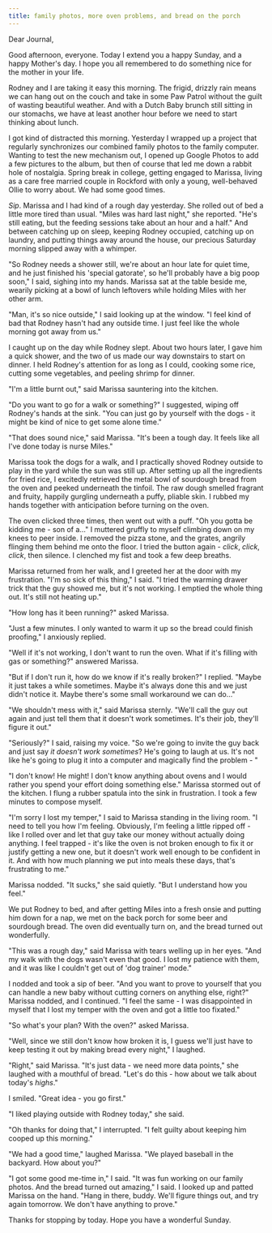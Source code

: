 ```yaml
---
title: family photos, more oven problems, and bread on the porch
---
```


Dear Journal,

Good afternoon, everyone.  Today I extend you a happy Sunday, and a
happy Mother's day.  I hope you all remembered to do something nice
for the mother in your life.

Rodney and I are taking it easy this morning.  The frigid, drizzly
rain means we can hang out on the couch and take in some Paw Patrol
without the guilt of wasting beautiful weather.  And with a Dutch Baby
brunch still sitting in our stomachs, we have at least another hour
before we need to start thinking about lunch.

I got kind of distracted this morning.  Yesterday I wrapped up a
project that regularly synchronizes our combined family photos to the
family computer.  Wanting to test the new mechanism out, I opened up
Google Photos to add a few pictures to the album, but then of course
that led me down a rabbit hole of nostalgia.  Spring break in college,
getting engaged to Marissa, living as a care free married couple in
Rockford with only a young, well-behaved Ollie to worry about.  We had
some good times.

_Sip_.  Marissa and I had kind of a rough day yesterday.  She rolled
out of bed a little more tired than usual.  "Miles was hard last
night," she reported.  "He's still eating, but the feeding sessions
take about an hour and a half."  And between catching up on sleep,
keeping Rodney occupied, catching up on laundry, and putting things
away around the house, our precious Saturday morning slipped away with
a whimper.

"So Rodney needs a shower still, we're about an hour late for quiet
time, and he just finished his 'special gatorate', so he'll probably
have a big poop soon," I said, sighing into my hands.  Marissa sat at
the table beside me, wearily picking at a bowl of lunch leftovers
while holding Miles with her other arm.

"Man, it's so nice outside," I said looking up at the window.  "I feel
kind of bad that Rodney hasn't had any outside time.  I just feel like
the whole morning got away from us."

I caught up on the day while Rodney slept.  About two hours later, I
gave him a quick shower, and the two of us made our way downstairs to
start on dinner.  I held Rodney's attention for as long as I could,
cooking some rice, cutting some vegetables, and peeling shrimp for
dinner.

"I'm a little burnt out," said Marissa sauntering into the kitchen.

"Do you want to go for a walk or something?" I suggested, wiping off
Rodney's hands at the sink. "You can just go by yourself with the
dogs - it might be kind of nice to get some alone time."

"That does sound nice," said Marissa.  "It's been a tough day.  It
feels like all I've done today is nurse Miles."

Marissa took the dogs for a walk, and I practically shoved Rodney
outside to play in the yard while the sun was still up.  After setting
up all the ingredients for fried rice, I excitedly retrieved the metal
bowl of sourdough bread from the oven and peeked underneath the
tinfoil.  The raw dough smelled fragrant and fruity, happily gurgling
underneath a puffy, pliable skin.  I rubbed my hands together with
anticipation before turning on the oven.

The oven clicked three times, then went out with a puff.  "Oh you
gotta be kidding me - son of a..." I muttered gruffly to myself
climbing down on my knees to peer inside.  I removed the pizza stone,
and the grates, angrily flinging them behind me onto the floor.  I
tried the button again - _click_, _click_, _click_, then silence.  I
clenched my fist and took a few deep breaths.

Marissa returned from her walk, and I greeted her at the door with my
frustration.  "I'm so sick of this thing," I said.  "I tried the
warming drawer trick that the guy showed me, but it's not working.  I
emptied the whole thing out.  It's still not heating up."

"How long has it been running?" asked Marissa.

"Just a few minutes.  I only wanted to warm it up so the bread could
finish proofing," I anxiously replied.

"Well if it's not working, I don't want to run the oven.  What if it's
filling with gas or something?" answered Marissa.

"But if I don't run it, how do we know if it's really broken?"  I
replied.  "Maybe it just takes a while sometimes.  Maybe it's always
done this and we just didn't notice it.  Maybe there's some small
workaround we can do..."

"We shouldn't mess with it," said Marissa sternly.  "We'll call the
guy out again and just tell them that it doesn't work sometimes.  It's
their job, they'll figure it out."

"Seriously?" I said, raising my voice.  "So we're going to invite the
guy back and just say _it doesn't work sometimes_?  He's going to
laugh at us.  It's not like he's going to plug it into a computer and
magically find the problem - "

"I don't know!  He might!  I don't know anything about ovens and I
would rather you spend your effort doing something else."  Marissa
stormed out of the kitchen.  I flung a rubber spatula into the sink in
frustration.  I took a few minutes to compose myself.

"I'm sorry I lost my temper," I said to Marissa standing in the living
room.  "I need to tell you how I'm feeling.  Obviously, I'm feeling a
little ripped off - like I rolled over and let that guy take our money
without actually doing anything.  I feel trapped - it's like the oven
is not broken enough to fix it or justify getting a new one, but it
doesn't work well enough to be confident in it.  And with how much
planning we put into meals these days, that's frustrating to me."

Marissa nodded.  "It sucks," she said quietly.  "But I understand how
you feel."

We put Rodney to bed, and after getting Miles into a fresh onsie and
putting him down for a nap, we met on the back porch for some beer and
sourdough bread.  The oven did eventually turn on, and the bread
turned out wonderfully.

"This was a rough day," said Marissa with tears welling up in her
eyes.  "And my walk with the dogs wasn't even that good.  I lost my
patience with them, and it was like I couldn't get out of 'dog
trainer' mode."

I nodded and took a sip of beer.  "And you want to prove to yourself
that you can handle a new baby without cutting corners on anything
else, right?"  Marissa nodded, and I continued.  "I feel the same - I
was disappointed in myself that I lost my temper with the oven and got
a little too fixated."

"So what's your plan?  With the oven?" asked Marissa.

"Well, since we still don't know how broken it is, I guess we'll just
have to keep testing it out by making bread every night," I laughed.

"Right," said Marissa.  "It's just data - we need more data points,"
she laughed with a mouthful of bread.  "Let's do this - how about we
talk about today's _highs_."

I smiled.  "Great idea - you go first."

"I liked playing outside with Rodney today," she said.

"Oh thanks for doing that," I interrupted.  "I felt guilty about
keeping him cooped up this morning."

"We had a good time," laughed Marissa.  "We played baseball in the
backyard.  How about you?"

"I got some good me-time in," I said.  "It was fun working on our
family photos.  And the bread turned out amazing," I said.  I looked
up and patted Marissa on the hand.  "Hang in there, buddy.  We'll
figure things out, and try again tomorrow.  We don't have anything to
prove."

Thanks for stopping by today.  Hope you have a wonderful Sunday.
